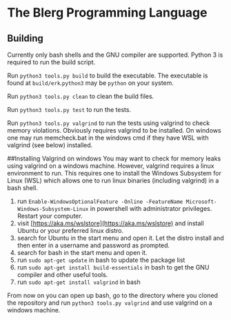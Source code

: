 # The Blerg Programming Language
## Building
Currently only bash shells and the GNU compiler are supported. Python 3
is required to run the build script.

Run `python3 tools.py build` to build the executable. The executable is found
at `build/erk`.`python3` may be `python` on your system.

Run `python3 tools.py clean` to clean the build files.

Run `python3 tools.py test` to run the tests.

Run `python3 tools.py valgrind` to run the tests using valgrind to check memory
violations. Obviously requires valgrind to be installed. On windows one may run
memcheck.bat in the windows cmd if they have WSL with valgrind (see below) installed.

##Installing Valgrind on windows
You may want to check for memory leaks using valgrind on a windows machine.
However, valgrind requires a linux environment to run. This requires one to
install the Windows Subsystem for Linux (WSL) which allows one to run linux
binaries (including valgrind) in a bash shell.

1. run `Enable-WindowsOptionalFeature -Online -FeatureName Microsoft-Windows-Subsystem-Linux`
in powershell with administrator privileges. Restart your computer.
2. visit [https://aka.ms/wslstore](https://aka.ms/wslstore) and install Ubuntu
or your preferred linux distro.
3. search for Ubuntu in the start menu and open it. Let the distro install and
then enter in a username and password as prompted.
4. search for bash in the start menu and open it.
5. run `sudo apt-get update` in bash to update the package list
6. run `sudo apt-get install build-essentials` in bash to get the GNU compiler
and other useful tools.
7. run `sudo apt-get install valgrind` in bash

From now on you can open up bash, go to the directory where you cloned the
repository and run `python3 tools.py valgrind` and use valgrind on a windows
machine.